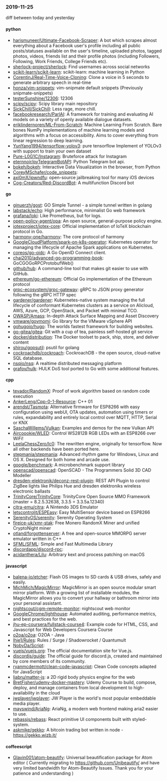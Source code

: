 ### 2019-11-25
diff between today and yesterday

#### python
* [harismuneer/Ultimate-Facebook-Scraper](https://github.com/harismuneer/Ultimate-Facebook-Scraper):  A bot which scrapes almost everything about a Facebook user's profile including all public posts/statuses available on the user's timeline, uploaded photos, tagged photos, videos, friends list and their profile photos (including Followers, Following, Work Friends, College Friends etc).
* [sherlock-project/sherlock](https://github.com/sherlock-project/sherlock):  Find usernames across social networks
* [scikit-learn/scikit-learn](https://github.com/scikit-learn/scikit-learn): scikit-learn: machine learning in Python
* [CorentinJ/Real-Time-Voice-Cloning](https://github.com/CorentinJ/Real-Time-Voice-Cloning): Clone a voice in 5 seconds to generate arbitrary speech in real-time
* [honza/vim-snippets](https://github.com/honza/vim-snippets): vim-snipmate default snippets (Previously snipmate-snippets)
* [testerSunshine/12306](https://github.com/testerSunshine/12306): 12306
* [scipy/scipy](https://github.com/scipy/scipy): Scipy library main repository
* [SickChill/SickChill](https://github.com/SickChill/SickChill): Less rage, more chill.
* [facebookresearch/ParlAI](https://github.com/facebookresearch/ParlAI): A framework for training and evaluating AI models on a variety of openly available dialogue datasets.
* [eriklindernoren/ML-From-Scratch](https://github.com/eriklindernoren/ML-From-Scratch): Machine Learning From Scratch. Bare bones NumPy implementations of machine learning models and algorithms with a focus on accessibility. Aims to cover everything from linear regression to deep learning.
* [YunYang1994/tensorflow-yolov3](https://github.com/YunYang1994/tensorflow-yolov3):  pure tensorflow Implement of YOLOv3 with support to train your own dataset
* [Pure-L0G1C/Instagram](https://github.com/Pure-L0G1C/Instagram): Bruteforce attack for Instagram
* [eternnoir/pyTelegramBotAPI](https://github.com/eternnoir/pyTelegramBotAPI): Python Telegram bot api.
* [bokeh/bokeh](https://github.com/bokeh/bokeh): Interactive Data Visualization in the browser, from Python
* [CoreyMSchafer/code_snippets](https://github.com/CoreyMSchafer/code_snippets): 
* [axi0mX/ipwndfu](https://github.com/axi0mX/ipwndfu): open-source jailbreaking tool for many iOS devices
* [Cog-Creators/Red-DiscordBot](https://github.com/Cog-Creators/Red-DiscordBot): A multifunction Discord bot

#### go
* [ginuerzh/gost](https://github.com/ginuerzh/gost): GO Simple Tunnel - a simple tunnel written in golang
* [labstack/echo](https://github.com/labstack/echo): High performance, minimalist Go web framework
* [grafana/loki](https://github.com/grafana/loki): Like Prometheus, but for logs.
* [open-policy-agent/opa](https://github.com/open-policy-agent/opa): An open source, general-purpose policy engine.
* [iotexproject/iotex-core](https://github.com/iotexproject/iotex-core): Official implementation of IoTeX blockchain protocol in Go.
* [harmony-one/harmony](https://github.com/harmony-one/harmony): The core protocol of harmony
* [GoogleCloudPlatform/spark-on-k8s-operator](https://github.com/GoogleCloudPlatform/spark-on-k8s-operator): Kubernetes operator for managing the lifecycle of Apache Spark applications on Kubernetes.
* [coreos/go-oidc](https://github.com/coreos/go-oidc): A Go OpenID Connect client.
* [chai2010/advanced-go-programming-book](https://github.com/chai2010/advanced-go-programming-book):  GoCGOGoRPCProtobufWeb()
* [github/hub](https://github.com/github/hub): A command-line tool that makes git easier to use with GitHub.
* [ethereum/go-ethereum](https://github.com/ethereum/go-ethereum): Official Go implementation of the Ethereum protocol
* [grpc-ecosystem/grpc-gateway](https://github.com/grpc-ecosystem/grpc-gateway): gRPC to JSON proxy generator following the gRPC HTTP spec
* [gardener/gardener](https://github.com/gardener/gardener): Kubernetes-native system managing the full lifecycle of conformant Kubernetes clusters as a service on Alicloud, AWS, Azure, GCP, OpenStack, and Packet with minimal TCO.
* [OWASP/Amass](https://github.com/OWASP/Amass): In-depth Attack Surface Mapping and Asset Discovery
* [vmware/govmomi](https://github.com/vmware/govmomi): Go library for the VMware vSphere API
* [gohugoio/hugo](https://github.com/gohugoio/hugo): The worlds fastest framework for building websites.
* [go-gitea/gitea](https://github.com/go-gitea/gitea): Git with a cup of tea, painless self-hosted git service
* [docker/distribution](https://github.com/docker/distribution): The Docker toolset to pack, ship, store, and deliver content
* [shirou/gopsutil](https://github.com/shirou/gopsutil): psutil for golang
* [cockroachdb/cockroach](https://github.com/cockroachdb/cockroach): CockroachDB - the open source, cloud-native SQL database.
* [nsqio/nsq](https://github.com/nsqio/nsq): A realtime distributed messaging platform
* [grafov/hulk](https://github.com/grafov/hulk): HULK DoS tool ported to Go with some additional features.

#### cpp
* [tevador/RandomX](https://github.com/tevador/RandomX): Proof of work algorithm based on random code execution
* [AnkerLeng/Cpp-0-1-Resource](https://github.com/AnkerLeng/Cpp-0-1-Resource): C++  01
* [arendst/Tasmota](https://github.com/arendst/Tasmota): Alternative firmware for ESP8266 with easy configuration using webUI, OTA updates, automation using timers or rules, expandability and entirely local control over MQTT, HTTP, Serial or KNX
* [SaschaWillems/Vulkan](https://github.com/SaschaWillems/Vulkan): Examples and demos for the new Vulkan API
* [Aircoookie/WLED](https://github.com/Aircoookie/WLED): Control WS2812B RGB LEDs with an ESP8266 over WiFi!
* [LeelaChessZero/lc0](https://github.com/LeelaChessZero/lc0): The rewritten engine, originally for tensorflow. Now all other backends have been ported here.
* [stepmania/stepmania](https://github.com/stepmania/stepmania): Advanced rhythm game for Windows, Linux and OS X. Designed for both home and arcade use.
* [google/benchmark](https://github.com/google/benchmark): A microbenchmark support library
* [openscad/openscad](https://github.com/openscad/openscad): OpenSCAD - The Programmers Solid 3D CAD Modeller
* [dresden-elektronik/deconz-rest-plugin](https://github.com/dresden-elektronik/deconz-rest-plugin): REST API Plugin to control ZigBee lights like Philips Hue and dresden elektroniks wireless electronic ballasts
* [TrinityCore/TrinityCore](https://github.com/TrinityCore/TrinityCore): TrinityCore Open Source MMO Framework (master = 8.2.5.32638, 3.3.5 = 3.3.5a.12340)
* [citra-emu/citra](https://github.com/citra-emu/citra): A Nintendo 3DS Emulator
* [letscontrolit/ESPEasy](https://github.com/letscontrolit/ESPEasy): Easy MultiSensor device based on ESP8266
* [SerenityOS/serenity](https://github.com/SerenityOS/serenity): Serenity Operating System
* [fireice-uk/xmr-stak](https://github.com/fireice-uk/xmr-stak): Free Monero RandomX Miner and unified CryptoNight miner
* [otland/forgottenserver](https://github.com/otland/forgottenserver): A free and open-source MMORPG server emulator written in C++
* [SFML/SFML](https://github.com/SFML/SFML): Simple and Fast Multimedia Library
* [discordapp/discord-rpc](https://github.com/discordapp/discord-rpc): 
* [acidanthera/Lilu](https://github.com/acidanthera/Lilu): Arbitrary kext and process patching on macOS

#### javascript
* [balena-io/etcher](https://github.com/balena-io/etcher): Flash OS images to SD cards & USB drives, safely and easily.
* [MichMich/MagicMirror](https://github.com/MichMich/MagicMirror): MagicMirror is an open source modular smart mirror platform. With a growing list of installable modules, the MagicMirror allows you to convert your hallway or bathroom mirror into your personal assistant.
* [nightscout/cgm-remote-monitor](https://github.com/nightscout/cgm-remote-monitor): nightscout web monitor
* [GoogleChrome/lighthouse](https://github.com/GoogleChrome/lighthouse): Automated auditing, performance metrics, and best practices for the web.
* [jhu-ep-coursera/fullstack-course4](https://github.com/jhu-ep-coursera/fullstack-course4): Example code for HTML, CSS, and Javascript for Web Developers Coursera Course
* [o2oa/o2oa](https://github.com/o2oa/o2oa): O2OA - Java
* [lhie1/Rules](https://github.com/lhie1/Rules): Rules / Surge / Shadowrocket / Quantumult
* [NobyDa/Script](https://github.com/NobyDa/Script): 
* [vuejs/vuejs.org](https://github.com/vuejs/vuejs.org):  The official documentation site for Vue.js.
* [discordjs/guide](https://github.com/discordjs/guide): The official guide for discord.js, created and maintained by core members of its community.
* [ryanmcdermott/clean-code-javascript](https://github.com/ryanmcdermott/clean-code-javascript):  Clean Code concepts adapted for JavaScript
* [liabru/matter-js](https://github.com/liabru/matter-js): a 2D rigid body physics engine for the web  
* [BretFisher/udemy-docker-mastery](https://github.com/BretFisher/udemy-docker-mastery): Udemy Course to build, compose, deploy, and manage containers from local development to high-availability in the cloud
* [jwplayer/jwplayer](https://github.com/jwplayer/jwplayer): JW Player is the world's most popular embeddable media player.
* [mayswind/AriaNg](https://github.com/mayswind/AriaNg): AriaNg, a modern web frontend making aria2 easier to use.
* [rebassjs/rebass](https://github.com/rebassjs/rebass):  React primitive UI components built with styled-system.
* [askmike/gekko](https://github.com/askmike/gekko): A bitcoin trading bot written in node - https://gekko.wizb.it/

#### coffeescript
* [Glavin001/atom-beautify](https://github.com/Glavin001/atom-beautify):  Universal beautification package for Atom editor ( Currently migrating to https://github.com/Unibeautify/ and have very limited bandwidth for Atom-Beautify Issues. Thank you for your patience and understanding  )
